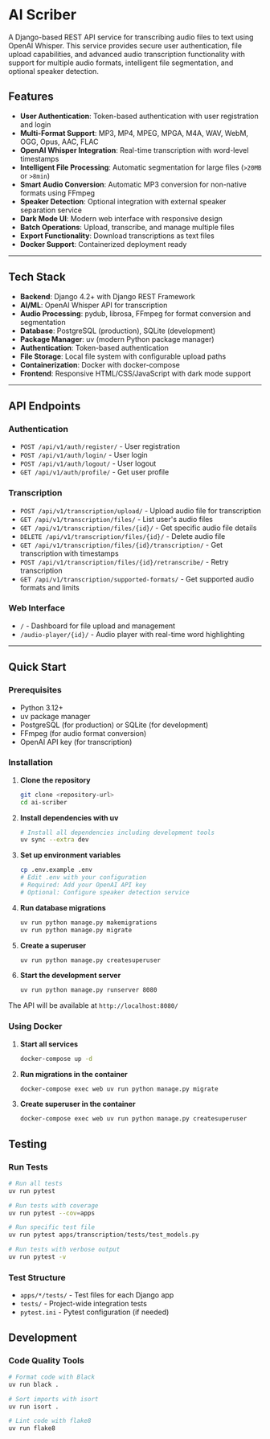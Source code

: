 # AI Scriber

A Django-based REST API service for transcribing audio files to text using OpenAI Whisper. 
This service provides secure user authentication, file upload capabilities, and advanced audio transcription functionality with support for multiple audio formats, intelligent file segmentation, and optional speaker detection.


## Features

- **User Authentication**: Token-based authentication with user registration and login  
- **Multi-Format Support**: MP3, MP4, MPEG, MPGA, M4A, WAV, WebM, OGG, Opus, AAC, FLAC  
- **OpenAI Whisper Integration**: Real-time transcription with word-level timestamps  
- **Intelligent File Processing**: Automatic segmentation for large files (`>20MB` or `>8min`)  
- **Smart Audio Conversion**: Automatic MP3 conversion for non-native formats using FFmpeg  
- **Speaker Detection**: Optional integration with external speaker separation service  
- **Dark Mode UI**: Modern web interface with responsive design  
- **Batch Operations**: Upload, transcribe, and manage multiple files  
- **Export Functionality**: Download transcriptions as text files  
- **Docker Support**: Containerized deployment ready  

---

## Tech Stack

- **Backend**: Django 4.2+ with Django REST Framework  
- **AI/ML**: OpenAI Whisper API for transcription  
- **Audio Processing**: pydub, librosa, FFmpeg for format conversion and segmentation  
- **Database**: PostgreSQL (production), SQLite (development)  
- **Package Manager**: uv (modern Python package manager)  
- **Authentication**: Token-based authentication  
- **File Storage**: Local file system with configurable upload paths  
- **Containerization**: Docker with docker-compose  
- **Frontend**: Responsive HTML/CSS/JavaScript with dark mode support  

---

## API Endpoints

### Authentication
- `POST /api/v1/auth/register/` - User registration  
- `POST /api/v1/auth/login/` - User login  
- `POST /api/v1/auth/logout/` - User logout  
- `GET /api/v1/auth/profile/` - Get user profile  

### Transcription
- `POST /api/v1/transcription/upload/` - Upload audio file for transcription  
- `GET /api/v1/transcription/files/` - List user's audio files  
- `GET /api/v1/transcription/files/{id}/` - Get specific audio file details  
- `DELETE /api/v1/transcription/files/{id}/` - Delete audio file  
- `GET /api/v1/transcription/files/{id}/transcription/` - Get transcription with timestamps  
- `POST /api/v1/transcription/files/{id}/retranscribe/` - Retry transcription  
- `GET /api/v1/transcription/supported-formats/` - Get supported audio formats and limits  

### Web Interface
- `/` - Dashboard for file upload and management  
- `/audio-player/{id}/` - Audio player with real-time word highlighting  

---

## Quick Start

### Prerequisites
- Python 3.12+  
- uv package manager  
- PostgreSQL (for production) or SQLite (for development)  
- FFmpeg (for audio format conversion)  
- OpenAI API key (for transcription)  

### Installation
1. **Clone the repository**  
   ```bash
   git clone <repository-url>
   cd ai-scriber
   ```

2. **Install dependencies with uv**
   ```bash
   # Install all dependencies including development tools
   uv sync --extra dev
   ```

3. **Set up environment variables**
   ```bash
   cp .env.example .env
   # Edit .env with your configuration
   # Required: Add your OpenAI API key
   # Optional: Configure speaker detection service
   ```

4. **Run database migrations**
   ```bash
   uv run python manage.py makemigrations
   uv run python manage.py migrate
   ```

5. **Create a superuser**
   ```bash
   uv run python manage.py createsuperuser
   ```

6. **Start the development server**
   ```bash
   uv run python manage.py runserver 8080
   ```

The API will be available at `http://localhost:8080/`

### Using Docker

1. **Start all services**
   ```bash
   docker-compose up -d
   ```

2. **Run migrations in the container**
   ```bash
   docker-compose exec web uv run python manage.py migrate
   ```

3. **Create superuser in the container**
   ```bash
   docker-compose exec web uv run python manage.py createsuperuser
   ```

## Testing

### Run Tests
```bash
# Run all tests
uv run pytest

# Run tests with coverage
uv run pytest --cov=apps

# Run specific test file
uv run pytest apps/transcription/tests/test_models.py

# Run tests with verbose output
uv run pytest -v
```

### Test Structure
- `apps/*/tests/` - Test files for each Django app
- `tests/` - Project-wide integration tests
- `pytest.ini` - Pytest configuration (if needed)


## Development

### Code Quality Tools
```bash
# Format code with Black
uv run black .

# Sort imports with isort
uv run isort .

# Lint code with flake8
uv run flake8
```



